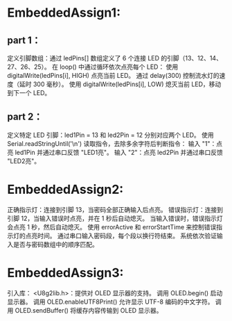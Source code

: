 # EmbeddedAssign1:
## part 1：
定义引脚数组：通过 ledPins[] 数组定义了 6 个连接 LED 的引脚（13、12、14、27、26、25）。
在 loop() 中通过循环依次点亮每个 LED：
使用 digitalWrite(ledPins[i], HIGH) 点亮当前 LED。
通过 delay(300) 控制流水灯的速度（延时 300 毫秒）。
使用 digitalWrite(ledPins[i], LOW) 熄灭当前 LED，移动到下一个 LED。
## part 2：
定义特定 LED 引脚：led1Pin = 13 和 led2Pin = 12 分别对应两个 LED。
使用 Serial.readStringUntil('\n') 读取指令，去除多余字符后判断指令：
输入 "1"：点亮 led1Pin 并通过串口反馈 "LED1亮"。
输入 "2"：点亮 led2Pin 并通过串口反馈 "LED2亮"。
# EmbeddedAssign2:
正确指示灯：连接到引脚 13，当密码全部正确输入后点亮。
错误指示灯：连接到引脚 12，当输入错误时点亮，并在 1 秒后自动熄灭。
当输入错误时，错误指示灯会点亮 1 秒，然后自动熄灭。
使用 errorActive 和 errorStartTime 来控制错误指示灯的点亮时间。
通过串口输入密码段，每个段以换行符结束。
系统依次验证输入是否与密码数组中的顺序匹配。
# EmbeddedAssign3:
引入库：
<U8g2lib.h>：提供对 OLED 显示器的支持。
调用 OLED.begin() 启动显示器。
调用 OLED.enableUTF8Print() 允许显示 UTF-8 编码的中文字符。
调用 OLED.sendBuffer() 将缓存内容传输到 OLED 显示器。